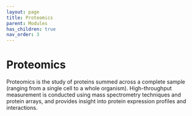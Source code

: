 ```yaml
---
layout: page
title: Proteomics
parent: Modules
has_children: true
nav_order: 3
---
```


# Proteomics

Proteomics is the study of proteins summed across a complete sample (ranging from a single cell to a whole organism). High-throughput measurement is conducted using mass spectrometry techniques and protein arrays, and provides insight into protein expression profiles and interactions. 
